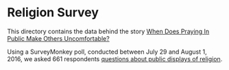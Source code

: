 # Religion Survey

This directory contains the data behind the story [When Does Praying In Public Make Others Uncomfortable?](http://fivethirtyeight.com/features/when-does-praying-in-public-make-others-uncomfortable)

Using a SurveyMonkey poll, conducted between July 29 and August 1, 2016, we asked 661 respondents [questions about public displays of religion](https://espnfivethirtyeight.files.wordpress.com/2016/09/surveymonkey_82631483.pdf).
